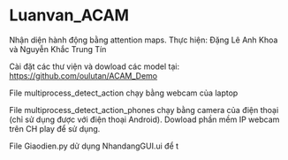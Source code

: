 # Luanvan_ACAM
Nhận diện hành động bằng attention maps.
Thực hiện: Đặng Lê Anh Khoa và Nguyễn Khắc Trung Tín

Cài đặt các thư viện và dowload các model tại: https://github.com/oulutan/ACAM_Demo

File multiprocess_detect_action chạy bằng webcam của laptop

File multiprocess_detect_action_phones chạy bằng camera của điện thoại (chỉ sử dụng được với điện thoại Android). Dowload phần mềm IP webcam trên CH play để sử dụng.

File Giaodien.py dử dụng NhandangGUI.ui để t

